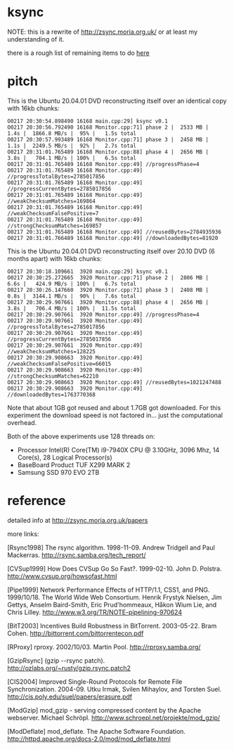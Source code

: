 # ksync

NOTE: this is a rewrite of http://zsync.moria.org.uk/ or at least my understanding of it.

there is a rough list of remaining items to do [here](todo.md)

# pitch

This is the Ubuntu 20.04.01 DVD reconstructing itself over an identical copy with 16kb chunks:

```
O0217 20:30:54.898490 16168 main.cpp:29] ksync v0.1                                                                     
O0217 20:30:56.792490 16168 Monitor.cpp:71] phase 2 |  2533 MB |   1.4s |  1866.8 MB/s |  95% |   1.5s total            
O0217 20:30:57.993489 16168 Monitor.cpp:71] phase 3 |  2458 MB |   1.1s |  2249.5 MB/s |  92% |   2.7s total            
O0217 20:31:01.765489 16168 Monitor.cpp:88] phase 4 |  2656 MB |   3.8s |   704.1 MB/s | 100% |   6.5s total            
O0217 20:31:01.765489 16168 Monitor.cpp:49] //progressPhase=4                                                           
O0217 20:31:01.765489 16168 Monitor.cpp:49] //progressTotalBytes=2785017856                                             
O0217 20:31:01.765489 16168 Monitor.cpp:49] //progressCurrentBytes=2785017856                                           
O0217 20:31:01.765489 16168 Monitor.cpp:49] //weakChecksumMatches=169864                                                
O0217 20:31:01.765489 16168 Monitor.cpp:49] //weakChecksumFalsePositive=7                                               
O0217 20:31:01.765489 16168 Monitor.cpp:49] //strongChecksumMatches=169857                                              
O0217 20:31:01.765489 16168 Monitor.cpp:49] //reusedBytes=2784935936                                                    
O0217 20:31:01.766489 16168 Monitor.cpp:49] //downloadedBytes=81920                                                     
```

This is the Ubuntu 20.04.01 DVD reconstructing itself over 20.10 DVD (6 months apart) with 16kb chunks:
```
O0217 20:30:18.109661  3920 main.cpp:29] ksync v0.1                                                                     
O0217 20:30:25.272665  3920 Monitor.cpp:71] phase 2 |  2806 MB |   6.6s |   424.9 MB/s | 100% |   6.7s total            
O0217 20:30:26.147660  3920 Monitor.cpp:71] phase 3 |  2408 MB |   0.8s |  3144.1 MB/s |  90% |   7.6s total            
O0217 20:30:29.907661  3920 Monitor.cpp:88] phase 4 |  2656 MB |   3.8s |   706.4 MB/s | 100% |  11.5s total            
O0217 20:30:29.907661  3920 Monitor.cpp:49] //progressPhase=4                                                           
O0217 20:30:29.907661  3920 Monitor.cpp:49] //progressTotalBytes=2785017856                                             
O0217 20:30:29.907661  3920 Monitor.cpp:49] //progressCurrentBytes=2785017856                                           
O0217 20:30:29.907661  3920 Monitor.cpp:49] //weakChecksumMatches=128225                                                
O0217 20:30:29.908663  3920 Monitor.cpp:49] //weakChecksumFalsePositive=66015                                           
O0217 20:30:29.908663  3920 Monitor.cpp:49] //strongChecksumMatches=62210                                               
O0217 20:30:29.908663  3920 Monitor.cpp:49] //reusedBytes=1021247488                                                    
O0217 20:30:29.908663  3920 Monitor.cpp:49] //downloadedBytes=1763770368                                                
```
Note that about 1GB got reused and about 1.7GB got downloaded.
For this experiment the download speed is not factored in... just the computational overhead.

Both of the above experiments use 128 threads on:
* Processor	Intel(R) Core(TM) i9-7940X CPU @ 3.10GHz, 3096 Mhz, 14 Core(s), 28 Logical Processor(s)
* BaseBoard Product	TUF X299 MARK 2
* Samsung SSD 970 EVO 2TB

# reference

detailed info at http://zsync.moria.org.uk/papers

more links:

[Rsync1998] The rsync algorithm. 1998-11-09. Andrew Tridgell and Paul Mackerras. http://rsync.samba.org/tech_report/

[CVSup1999] How Does CVSup Go So Fast?. 1999-02-10. John D. Polstra. http://www.cvsup.org/howsofast.html

[Pipe1999] Network Performance Effects of HTTP/1.1, CSS1, and PNG. 1999/10/18. The World Wide Web Consortium. Henrik Frystyk Nielsen, Jim Gettys, Anselm Baird-Smith, Eric Prud'hommeaux, Håkon Wium Lie, and Chris Lilley. http://www.w3.org/TR/NOTE-pipelining-970624

[BitT2003] Incentives Build Robustness in BitTorrent. 2003-05-22. Bram Cohen. http://bittorrent.com/bittorrentecon.pdf

[RProxy] rproxy. 2002/10/03. Martin Pool. http://rproxy.samba.org/

[GzipRsync] (gzip --rsync patch). http://ozlabs.org/~rusty/gzip.rsync.patch2

[CIS2004] Improved Single-Round Protocols for Remote File Synchronization. 2004-09. Utku Irmak, Svilen Mihaylov, and Torsten Suel. http://cis.poly.edu/suel/papers/erasure.pdf

[ModGzip] mod_gzip - serving compressed content by the Apache webserver. Michael Schröpl. http://www.schroepl.net/projekte/mod_gzip/

[ModDeflate] mod_deflate. The Apache Software Foundation. http://httpd.apache.org/docs-2.0/mod/mod_deflate.html
